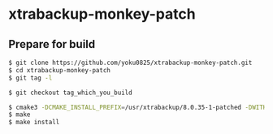 # xtrabackup-monkey-patch

## Prepare for build

```bash
$ git clone https://github.com/yoku0825/xtrabackup-monkey-patch.git
$ cd xtrabackup-monkey-patch
$ git tag -l

$ git checkout tag_which_you_build

$ cmake3 -DCMAKE_INSTALL_PREFIX=/usr/xtrabackup/8.0.35-1-patched -DWITH_BOOST=./boost -DDOWNLOAD_BOOST=1 -DFORCE_INSOURCE_BUILD=1
$ make
$ make install
```
